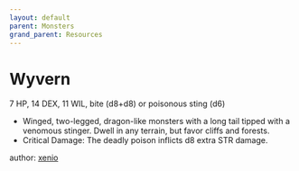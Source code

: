 ```yaml
---
layout: default
parent: Monsters
grand_parent: Resources
---
```

# Wyvern
7 HP, 14 DEX, 11 WIL, bite (d8+d8) or poisonous sting (d6)
- Winged, two-legged, dragon-like monsters with a long tail tipped
    with a venomous stinger. Dwell in any terrain, but favor cliffs and
    forests.
-   Critical Damage: The deadly poison inflicts d8 extra STR damage.

author: [xenio](https://xenioinabottle.blogspot.com)
